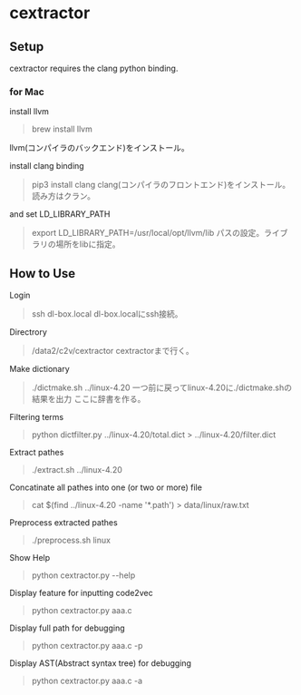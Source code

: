  <!-- -*- coding: utf-8 -*- -->

# cextractor

## Setup
cextractor requires the clang python binding.

### for Mac

install llvm
> brew install llvm

llvm(コンパイラのバックエンド)をインストール。

install clang binding
> pip3 install clang
clang(コンパイラのフロントエンド)をインストール。読み方はクラン。

and set LD_LIBRARY_PATH
> export LD_LIBRARY_PATH=/usr/local/opt/llvm/lib
> パスの設定。ライブラリの場所をlibに指定。

## How to Use

Login

> ssh dl-box.local
> dl-box.localにssh接続。

Directrory

> /data2/c2v/cextractor
> cextractorまで行く。

Make dictionary

> ./dictmake.sh ../linux-4.20
> 一つ前に戻ってlinux-4.20に./dictmake.shの結果を出力 ここに辞書を作る。

Filtering terms 

> python dictfilter.py ../linux-4.20/total.dict > ../linux-4.20/filter.dict
> 

Extract pathes

> ./extract.sh ../linux-4.20

Concatinate all pathes into one (or two or more) file

> cat $(find ../linux-4.20 -name '*.path') > data/linux/raw.txt

Preprocess extracted pathes

> ./preprocess.sh linux

Show Help

> python cextractor.py --help

Display feature for inputting code2vec

> python cextractor.py aaa.c 

Display full path for debugging

> python cextractor.py aaa.c -p 

Display AST(Abstract syntax tree) for debugging

> python cextractor.py aaa.c -a

